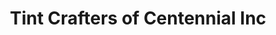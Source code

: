 ---
title: "Tint Crafters of Centennial Inc"
url: /centennial/tint-crafters-of-centennial-inc/
shop: Autowerkstatt
---